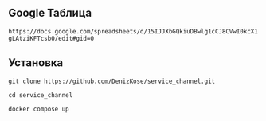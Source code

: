 ## Google Таблица

`https://docs.google.com/spreadsheets/d/15IJJXbGQkiuDBwlg1cCJ8CVwI0kcX1gLAtziKFTcsb0/edit#gid=0`

## Установка

`git clone https://github.com/DenizKose/service_channel.git`

`cd service_channel`

`docker compose up`